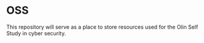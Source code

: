 # OSS
This repository will serve as a place to store resources used for the Olin Self Study in cyber security.
